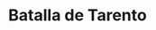 ﻿---
title: "Batalla de Tarento"
permalink: periodes_83.html
layout: periode
dataInici: -272
sidebar: periodes
pares:
  - id: 43
    title: "Conquista de Italia"
    dataInici: "(-396)"
    dataFi: "(-264)"

fills:
jocsPrincipals:
jocsEscenaris:
jocsEpoca:
jocsEpocaEscenaris:
---
